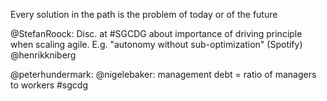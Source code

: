 <span style="color:#000ff;">Every solution in the path is the problem of today or of the future</span>

<span style="color:#000ff;">@StefanRoock: Disc. at #SGCDG about importance of driving principle when scaling agile. E.g. "autonomy without sub-optimization" (Spotify) @henrikkniberg</span>

<span style="color:#000ff;">@peterhundermark: @nigelebaker: management debt = ratio of managers to workers #sgcdg</span>